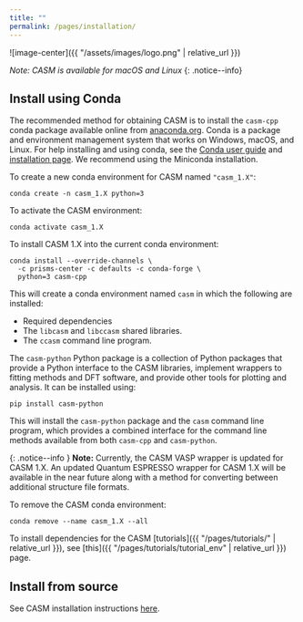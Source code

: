 ```yaml
---
title: ""
permalink: /pages/installation/
---
```


![image-center]({{ "/assets/images/logo.png" | relative_url }})


_Note: CASM is available for macOS and Linux_
{: .notice--info}

## Install using Conda

The recommended method for obtaining CASM is to install the ``casm-cpp`` conda package available online from [anaconda.org](https://anaconda.org/prisms-center). Conda is a package and environment management system that works on Windows, macOS, and Linux. For help installing and using conda, see the [Conda user guide](https://docs.conda.io/projects/conda/en/latest/user-guide/index.html) and [installation page](https://docs.conda.io/projects/conda/en/latest/user-guide/install/index.html). We recommend using the Miniconda installation.

To create a new conda environment for CASM named `"casm_1.X"`:

    conda create -n casm_1.X python=3

To activate the CASM environment:

    conda activate casm_1.X

To install CASM 1.X into the current conda environment:

    conda install --override-channels \
      -c prisms-center -c defaults -c conda-forge \
      python=3 casm-cpp

This will create a conda environment named `casm` in which the following are installed:

- Required dependencies
- The `libcasm` and `libccasm` shared libraries.
- The ``ccasm`` command line program.

The ``casm-python`` Python package is a collection of Python packages that provide a Python interface to the CASM libraries, implement wrappers to fitting methods and DFT software, and provide other tools for plotting and analysis. It can be installed using:

    pip install casm-python

This will install the `casm-python` package and the `casm` command line program, which provides a combined interface for the command line methods available from both `casm-cpp` and `casm-python`.

{: .notice--info }
**Note:** Currently, the CASM VASP wrapper is updated for CASM 1.X. An updated Quantum ESPRESSO wrapper for CASM 1.X will be available in the near future along with a method for converting between additional structure file formats.

To remove the CASM conda environment:

    conda remove --name casm_1.X --all

To install dependencies for the CASM [tutorials]({{ "/pages/tutorials/" | relative_url }}), see [this]({{ "/pages/tutorials/tutorial_env" | relative_url }}) page.

## Install from source

See CASM installation instructions [here](https://github.com/prisms-center/CASMcode/blob/1.X/INSTALL.md).
